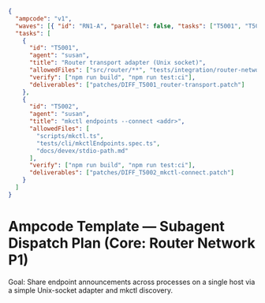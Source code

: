 ```json
{
  "ampcode": "v1",
  "waves": [{ "id": "RN1-A", "parallel": false, "tasks": ["T5001", "T5002"] }],
  "tasks": [
    {
      "id": "T5001",
      "agent": "susan",
      "title": "Router transport adapter (Unix socket)",
      "allowedFiles": ["src/router/**", "tests/integration/router-network.spec.ts"],
      "verify": ["npm run build", "npm run test:ci"],
      "deliverables": ["patches/DIFF_T5001_router-transport.patch"]
    },
    {
      "id": "T5002",
      "agent": "susan",
      "title": "mkctl endpoints --connect <addr>",
      "allowedFiles": [
        "scripts/mkctl.ts",
        "tests/cli/mkctlEndpoints.spec.ts",
        "docs/devex/stdio-path.md"
      ],
      "verify": ["npm run build", "npm run test:ci"],
      "deliverables": ["patches/DIFF_T5002_mkctl-connect.patch"]
    }
  ]
}
```

# Ampcode Template — Subagent Dispatch Plan (Core: Router Network P1)

Goal: Share endpoint announcements across processes on a single host via a simple Unix-socket adapter and mkctl discovery.
